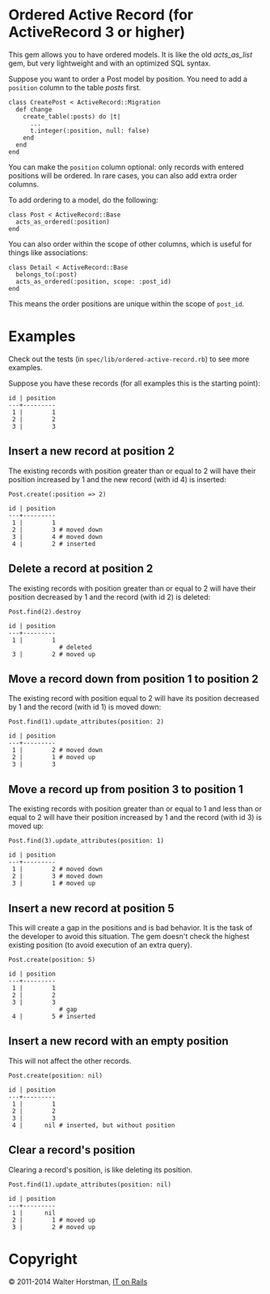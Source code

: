 # Ordered Active Record (for ActiveRecord 3 or higher)

This gem allows you to have ordered models. It is like the old *acts_as_list*
gem, but very lightweight and with an optimized SQL syntax.

Suppose you want to order a Post model by position. You need to add a
`position` column to the table *posts* first.

    class CreatePost < ActiveRecord::Migration
      def change
        create_table(:posts) do |t|
          ...
          t.integer(:position, null: false)
        end
      end
    end

You can make the `position` column optional: only records with entered
positions will be ordered. In rare cases, you can also add extra order columns.

To add ordering to a model, do the following:

    class Post < ActiveRecord::Base
      acts_as_ordered(:position)
    end

You can also order within the scope of other columns, which is useful for
things like associations:

    class Detail < ActiveRecord::Base
      belongs_to(:post)
      acts_as_ordered(:position, scope: :post_id)
    end

This means the order positions are unique within the scope of `post_id`.

# Examples

Check out the tests (in `spec/lib/ordered-active-record.rb`) to see more
examples.

Suppose you have these records (for all examples this is the starting point):

    id | position
    ---+---------
     1 |        1
     2 |        2
     3 |        3

## Insert a new record at position 2

The existing records with position greater than or equal to 2 will have their
position increased by 1 and the new record (with id 4) is inserted:

    Post.create(:position => 2)

    id | position
    ---+---------
     1 |        1
     2 |        3 # moved down
     3 |        4 # moved down
     4 |        2 # inserted

## Delete a record at position 2

The existing records with position greater than or equal to 2 will have their
position decreased by 1 and the record (with id 2) is deleted:

    Post.find(2).destroy

    id | position
    ---+---------
     1 |        1
                  # deleted
     3 |        2 # moved up

## Move a record down from position 1 to position 2

The existing record with position equal to 2 will have its position decreased
by 1 and the record (with id 1) is moved down:

    Post.find(1).update_attributes(position: 2)

    id | position
    ---+---------
     1 |        2 # moved down
     2 |        1 # moved up
     3 |        3

## Move a record up from position 3 to position 1

The existing records with position greater than or equal to 1 and less than or
equal to 2 will have their position increased by 1 and the record (with id 3)
is moved up:

    Post.find(3).update_attributes(position: 1)

    id | position
    ---+---------
     1 |        2 # moved down
     2 |        3 # moved down
     3 |        1 # moved up

## Insert a new record at position 5

This will create a gap in the positions and is bad behavior. It is the task of
the developer to avoid this situation. The gem doesn't check the highest
existing position (to avoid execution of an extra query).

    Post.create(position: 5)

    id | position
    ---+---------
     1 |        1
     2 |        2
     3 |        3
                  # gap
     4 |        5 # inserted

## Insert a new record with an empty position

This will not affect the other records.

    Post.create(position: nil)

    id | position
    ---+---------
     1 |        1
     2 |        2
     3 |        3
     4 |      nil # inserted, but without position

## Clear a record's position

Clearing a record's position, is like deleting its position.

    Post.find(1).update_attributes(position: nil)

    id | position
    ---+---------
     1 |      nil
     2 |        1 # moved up
     3 |        2 # moved up

# Copyright

&copy; 2011-2014 Walter Horstman, [IT on Rails](http://itonrails.com)